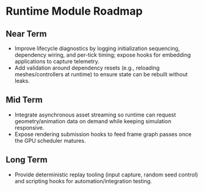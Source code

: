 # Runtime Module Roadmap

## Near Term
- Improve lifecycle diagnostics by logging initialization sequencing, dependency wiring, and per-tick timing; expose hooks for embedding applications to capture telemetry.
- Add validation around dependency resets (e.g., reloading meshes/controllers at runtime) to ensure state can be rebuilt without leaks.

## Mid Term
- Integrate asynchronous asset streaming so runtime can request geometry/animation data on demand while keeping simulation responsive.
- Expose rendering submission hooks to feed frame graph passes once the GPU scheduler matures.

## Long Term
- Provide deterministic replay tooling (input capture, random seed control) and scripting hooks for automation/integration testing.
